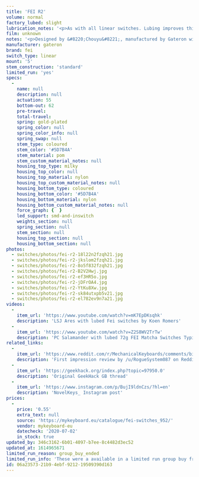```yaml
---
title: 'FEI R2'
volume: normal
factory_lubed: slight
lubrication_notes: '<p>As with all linear switches. Lubing improves this switch. Especially on the spring to reduce ping noise.</p>'
film: unknown
notes: '<p>Designed by &#8220;Chouyu&#8221;, manufactured by Gateron with a custom Matcha themed color.</p><p>Similar feel as &#8220;FF Yellow&#8221;, &#8220;Punchy&#8221; linear switches, C3 tangerines, and close to Tealios, particularly in terms of silky smoothness of the stems.</p><p>Main difference between R1 and R2 is the spring.</p>'
manufacturer: gateron
brand: fei
switch_type: linear
mount: '5'
stem_construction: 'standard'
limited_run: 'yes'
specs:
  -
    name: null
    description: null
    actuation: 55
    bottom-out: 62
    pre-travel:
    total-travel:
    spring: gold-plated
    spring_color: null
    spring_color_info: null
    spring_swap: null
    stem_type: coloured
    stem_color: '#5D7B4A'
    stem_material: pom
    stem_custom_material_notes: null
    housing_top_type: milky
    housing_top_color: null
    housing_top_material: nylon
    housing_top_custom_material_notes: null
    housing_bottom_type: coloured
    housing_bottom_color: '#5D7B4A'
    housing_bottom_material: nylon
    housing_bottom_custom_material_notes: null
    force_graph: {  }
    led_support: smd-and-inswitch
    weights_section: null
    spring_section: null
    stem_section: null
    housing_top_section: null
    housing_bottom_section: null
photos:
  - switches/photos/fei-r2-18l22n2fzqh21.jpg
  - switches/photos/fei-r2-jkslom2fzqh21.jpg
  - switches/photos/fei-r2-8o5f832fzqh21.jpg
  - switches/photos/fei-r2-B2V2Hwj.jpg
  - switches/photos/fei-r2-ef3HR5o.jpg
  - switches/photos/fei-r2-jDFrOA4.jpg
  - switches/photos/fei-r2-YtKu8Xw.jpg
  - switches/photos/fei-r2-sk84utxpb5v21.jpg
  - switches/photos/fei-r2-el782ev9n7a21.jpg
videos:
  -
    item_url: 'https://www.youtube.com/watch?v=mK7EpDKsqhk'
    description: 'LSJ Ares with lubed Fei switches by Koen Romers'
  -
    item_url: 'https://www.youtube.com/watch?v=Z2S8WV2TrTw'
    description: 'PC Salamander with lubed 72g FEI Matcha Switches Typing Sounds ASMR by Taeha Types'
related_links:
  -
    item_url: 'https://www.reddit.com/r/MechanicalKeyboards/comments/bimubz/first_impression_just_got_some_fei_r2_switches/'
    description: 'First impression review by /u/RogueSystem087 on Reddit'
  -
    item_url: 'https://geekhack.org/index.php?topic=97950.0'
    description: 'Original GeekHack GB thread'
  -
    item_url: 'https://www.instagram.com/p/BujI9ldnCzs/?hl=en'
    description: 'NovelKeys_ Instagram post'
prices:
  -
    price: '0.55'
    extra_text: null
    source: 'https://mykeyboard.eu/catalogue/fei-switches_952/'
    vendor: mykeyboard-eu
    datecheck: '2020-07-02'
    in_stock: true
updated_by: 346c3162-6b01-4097-b7ee-8c4482d3ec52
updated_at: 1614965671
limited_run_reason: group_buy_ended
limited_run_info: 'These were a available in a limited run group buy from Jan 6th 2019 - Jan 15th 2019.'
id: 06a23573-21b9-4ebf-9212-19509390d163
---
```

